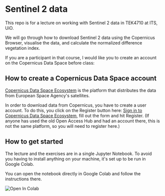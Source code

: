 # Sentinel 2 data

This repo is for a lecture on working with Sentinel 2 data in TEK4710 at ITS, UiO.

We will go through how to download Sentinel 2 data using the Copernicus Browser, visualise the data, and calculate the normalized difference vegetation index. 


If you are a participant in that course, I would like you to create an account on the Copernicus Data Space before class:


## How to create a Copernicus Data Space account

[Copernicus Data Space Ecosystem](https://dataspace.copernicus.eu/) is the platform that distributes the data from European Space Agency's satellites. 

In order to download data from Copernicus, you have to create a user account. To do this, you click on the Register button here: [Sign in to Copernicus Data Space Ecosystem](https://identity.dataspace.copernicus.eu/auth/realms/CDSE/protocol/openid-connect/auth?client_id=cdse-public&response_type=code&scope=openid&redirect_uri=https%3A//dataspace.copernicus.eu/account/confirmed/1), fill out the form and hit Register. (If anyone has used the old Open Access Hub and had an account there, this is not the same platform, so you will need to register here.) 

## How to get started

The lecture and the exercises are in a single Jupyter Notebook. To avoid you having to install anything on your machine, it's set up to be run in Google Colab. 

You can open the notebook directly in Google Colab and follow the instructions there.

![Open In Colab](https://colab.research.google.com/github/nori-parelius/Sentinel2Intro/blob/main/Sentinel2.ipynb)